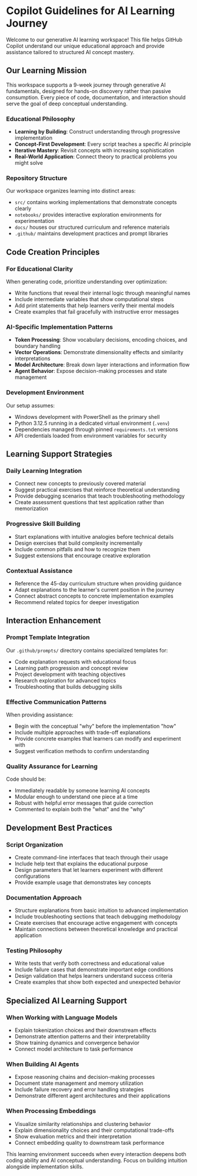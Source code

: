 # Copilot Guidelines for AI Learning Journey

Welcome to our generative AI learning workspace! This file helps GitHub Copilot understand our unique educational approach and provide assistance tailored to structured AI concept mastery.

## Our Learning Mission

This workspace supports a 9-week journey through generative AI fundamentals, designed for hands-on discovery rather than passive consumption. Every piece of code, documentation, and interaction should serve the goal of deep conceptual understanding.

### Educational Philosophy
- **Learning by Building**: Construct understanding through progressive implementation
- **Concept-First Development**: Every script teaches a specific AI principle
- **Iterative Mastery**: Revisit concepts with increasing sophistication
- **Real-World Application**: Connect theory to practical problems you might solve

### Repository Structure
Our workspace organizes learning into distinct areas:
- `src/` contains working implementations that demonstrate concepts clearly
- `notebooks/` provides interactive exploration environments for experimentation  
- `docs/` houses our structured curriculum and reference materials
- `.github/` maintains development practices and prompt libraries

## Code Creation Principles

### For Educational Clarity
When generating code, prioritize understanding over optimization:
- Write functions that reveal their internal logic through meaningful names
- Include intermediate variables that show computational steps
- Add print statements that help learners verify their mental models
- Create examples that fail gracefully with instructive error messages

### AI-Specific Implementation Patterns
- **Token Processing**: Show vocabulary decisions, encoding choices, and boundary handling
- **Vector Operations**: Demonstrate dimensionality effects and similarity interpretations  
- **Model Architecture**: Break down layer interactions and information flow
- **Agent Behavior**: Expose decision-making processes and state management

### Development Environment
Our setup assumes:
- Windows development with PowerShell as the primary shell
- Python 3.12.5 running in a dedicated virtual environment (`.venv`)
- Dependencies managed through pinned `requirements.txt` versions
- API credentials loaded from environment variables for security

## Learning Support Strategies

### Daily Learning Integration
- Connect new concepts to previously covered material
- Suggest practical exercises that reinforce theoretical understanding
- Provide debugging scenarios that teach troubleshooting methodology
- Create assessment questions that test application rather than memorization

### Progressive Skill Building
- Start explanations with intuitive analogies before technical details
- Design exercises that build complexity incrementally
- Include common pitfalls and how to recognize them
- Suggest extensions that encourage creative exploration

### Contextual Assistance
- Reference the 45-day curriculum structure when providing guidance
- Adapt explanations to the learner's current position in the journey
- Connect abstract concepts to concrete implementation examples
- Recommend related topics for deeper investigation

## Interaction Enhancement

### Prompt Template Integration
Our `.github/prompts/` directory contains specialized templates for:
- Code explanation requests with educational focus
- Learning path progression and concept review
- Project development with teaching objectives
- Research exploration for advanced topics
- Troubleshooting that builds debugging skills

### Effective Communication Patterns
When providing assistance:
- Begin with the conceptual "why" before the implementation "how"
- Include multiple approaches with trade-off explanations  
- Provide concrete examples that learners can modify and experiment with
- Suggest verification methods to confirm understanding

### Quality Assurance for Learning
Code should be:
- Immediately readable by someone learning AI concepts
- Modular enough to understand one piece at a time
- Robust with helpful error messages that guide correction
- Commented to explain both the "what" and the "why"

## Development Best Practices

### Script Organization
- Create command-line interfaces that teach through their usage
- Include help text that explains the educational purpose
- Design parameters that let learners experiment with different configurations
- Provide example usage that demonstrates key concepts

### Documentation Approach
- Structure explanations from basic intuition to advanced implementation
- Include troubleshooting sections that teach debugging methodology
- Create exercises that encourage active engagement with concepts
- Maintain connections between theoretical knowledge and practical application

### Testing Philosophy
- Write tests that verify both correctness and educational value
- Include failure cases that demonstrate important edge conditions
- Design validation that helps learners understand success criteria
- Create examples that show both expected and unexpected behavior

## Specialized AI Learning Support

### When Working with Language Models
- Explain tokenization choices and their downstream effects
- Demonstrate attention patterns and their interpretability
- Show training dynamics and convergence behavior
- Connect model architecture to task performance

### When Building AI Agents
- Expose reasoning chains and decision-making processes
- Document state management and memory utilization
- Include failure recovery and error handling strategies
- Demonstrate different agent architectures and their applications

### When Processing Embeddings
- Visualize similarity relationships and clustering behavior
- Explain dimensionality choices and their computational trade-offs
- Show evaluation metrics and their interpretation
- Connect embedding quality to downstream task performance

This learning environment succeeds when every interaction deepens both coding ability and AI conceptual understanding. Focus on building intuition alongside implementation skills.
